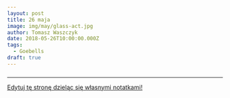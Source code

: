 ```yaml
---
layout: post
title: 26 maja
image: img/may/glass-act.jpg
author: Tomasz Waszczyk
date: 2018-05-26T10:00:00.000Z
tags:
  - Goebells
draft: true
---
```


### 

---

<a href="https://github.com/TomaszWaszczyk/historia.waszczyk.com/edit/master/src/content/may-26.md" target="_blank">Edytuj tę stronę dzieląc się własnymi notatkami!</a>

